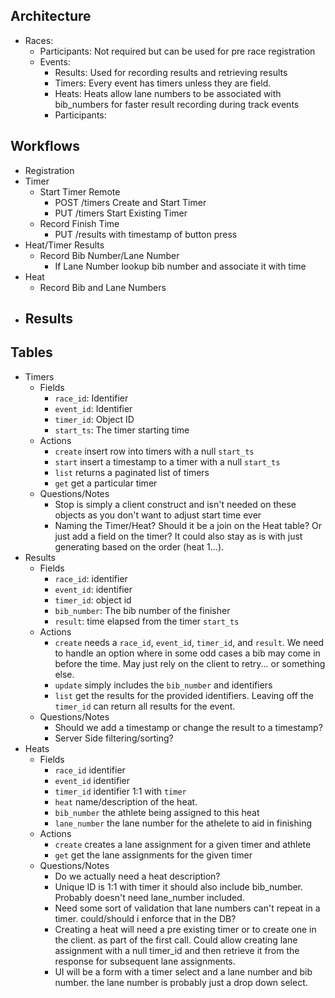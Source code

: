 ## Architecture

- Races:
    - Participants: Not required but can be used for pre race registration
    - Events:
        - Results: Used for recording results and retrieving results
        - Timers: Every event has timers unless they are field.
        - Heats: Heats allow lane numbers to be associated with bib_numbers for faster result recording during track events
        - Participants:

## Workflows

- Registration
- Timer
    - Start Timer Remote
        - POST /timers Create and Start Timer
        - PUT /timers Start Existing Timer
    - Record Finish Time
        - PUT /results with timestamp of button press
- Heat/Timer Results
    - Record Bib Number/Lane Number
        - If Lane Number lookup bib number and associate it with time
- Heat
    - Record Bib and Lane Numbers
- Results
    -

## Tables
- Timers
    - Fields
        - `race_id`: Identifier
        - `event_id`: Identifier
        - `timer_id`: Object ID
        - `start_ts`: The timer starting time
    - Actions
        - `create` insert row into timers with a null `start_ts`
        - `start` insert a timestamp to a timer with a null `start_ts`
        - `list` returns a paginated list of timers
        - `get` get a particular timer
    - Questions/Notes
        - Stop is simply a client construct and isn't needed on these objects as you don't want to adjust start time ever
        - Naming the Timer/Heat? Should it be a join on the Heat table? Or just add a field on the timer? It could also stay as is with just generating based on the order (heat 1...).
- Results
    - Fields
        - `race_id`: identifier
        - `event_id`: identifier
        - `timer_id`: object id
        - `bib_number`: The bib number of the finisher
        - `result`: time elapsed from the timer `start_ts`
    - Actions
        - `create` needs a `race_id`, `event_id`, `timer_id`, and `result`. We need to handle an option where in some odd cases a bib may come in before the time. May just rely on the client to retry... or something else.
        - `update` simply includes the `bib_number` and identifiers
        - `list` get the results for the provided identifiers. Leaving off the `timer_id` can return all results for the event.
    - Questions/Notes
        - Should we add a timestamp or change the result to a timestamp?
        - Server Side filtering/sorting?
- Heats
    - Fields
        - `race_id` identifier
        - `event_id` identifier
        - `timer_id` identifier 1:1 with `timer`
        - `heat` name/description of the heat.
        - `bib_number` the athlete being assigned to this heat
        - `lane_number` the lane number for the athelete to aid in finishing
    - Actions
        - `create` creates a lane assignment for a given timer and athlete
        - `get` get the lane assignments for the given timer
    - Questions/Notes
        - Do we actually need a heat description?
        - Unique ID is 1:1 with timer it should also include bib_number. Probably doesn't need lane_number included.
        - Need some sort of validation that lane numbers can't repeat in a timer. could/should i enforce that in the DB?
        - Creating a heat will need a pre existing timer or to create one in the client. as part of the first call. Could allow creating lane assignment with a null timer_id and then retrieve it from the response for subsequent lane assignments.
        - UI will be a form with a timer select and a lane number and bib number. the lane number is probably just a drop down select.